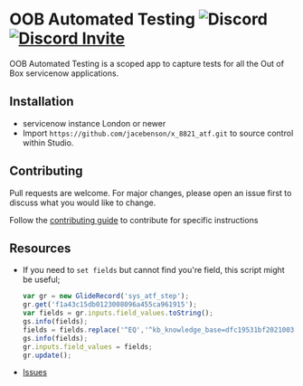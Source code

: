 # OOB Automated Testing ![Discord](https://img.shields.io/discord/289994252241338369.svg) [![Discord Invite](https://img.shields.io/badge/discord-invite-green.svg)](https://discord.gg/QaMwnGd)

OOB Automated Testing is a scoped app to 
capture tests for all the Out of Box 
servicenow applications.

## Installation

* servicenow instance London or newer
* Import `https://github.com/jacebenson/x_8821_atf.git` 
  to source control within Studio.

## Contributing

Pull requests are welcome. For major changes, 
please open an issue first to discuss what you 
would like to change.

Follow the [contributing guide](CONTRIBUTING.md) 
to contribute for specific instructions

## Resources

* If you need to `set fields` but cannot find 
  you're field, this script might be useful;
  ```js
  var gr = new GlideRecord('sys_atf_step');
  gr.get('f1a43c15db0123008096a455ca961915');
  var fields = gr.inputs.field_values.toString();
  gs.info(fields);
  fields = fields.replace('^EQ','^kb_knowledge_base=dfc19531bf2021003f07e2c1ac0739ab^EQ');
  gs.info(fields);
  gr.inputs.field_values = fields;
  gr.update();
  ```
* [Issues](https://github.com/jacebenson/x_8821_atf/issues)